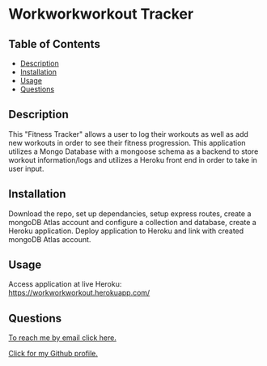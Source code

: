 # Workworkworkout Tracker


  ## Table of Contents

  - [Description](#description)
  - [Installation](#installInstructions)
  - [Usage](#usageInfo)
  - [Questions](#questions)

  ## Description 

  This "Fitness Tracker" allows a user to log their workouts as well as add new workouts in order to see their fitness progression. This application utilizes a Mongo Database with a mongoose schema as a backend to store workout information/logs and utilizes a Heroku front end in order to take in user input.  


  ## Installation 

  Download the repo, set up dependancies, setup express routes, create a mongoDB Atlas account and configure a collection and database, create a Heroku application. Deploy application to Heroku and link  with created mongoDB Atlas account.  


  ## Usage 

  Access application at live Heroku: https://workworkworkout.herokuapp.com/ 


  ## Questions 

  [To reach me by email click here.](mailto:jpcisneros411@github.com) 

  [Click for my Github profile.](https://github.com/ttps://github.com/jpcisneros411/) 

